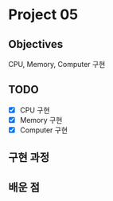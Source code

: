 # Project 05

## Objectives
CPU, Memory, Computer 구현

## TODO
- [x] CPU 구현
- [x] Memory 구현
- [x] Computer 구현

## 구현 과정



## 배운 점
